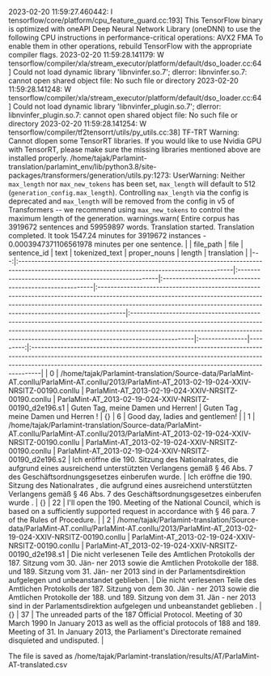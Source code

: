 2023-02-20 11:59:27.460442: I tensorflow/core/platform/cpu_feature_guard.cc:193] This TensorFlow binary is optimized with oneAPI Deep Neural Network Library (oneDNN) to use the following CPU instructions in performance-critical operations:  AVX2 FMA
To enable them in other operations, rebuild TensorFlow with the appropriate compiler flags.
2023-02-20 11:59:28.141179: W tensorflow/compiler/xla/stream_executor/platform/default/dso_loader.cc:64] Could not load dynamic library 'libnvinfer.so.7'; dlerror: libnvinfer.so.7: cannot open shared object file: No such file or directory
2023-02-20 11:59:28.141248: W tensorflow/compiler/xla/stream_executor/platform/default/dso_loader.cc:64] Could not load dynamic library 'libnvinfer_plugin.so.7'; dlerror: libnvinfer_plugin.so.7: cannot open shared object file: No such file or directory
2023-02-20 11:59:28.141254: W tensorflow/compiler/tf2tensorrt/utils/py_utils.cc:38] TF-TRT Warning: Cannot dlopen some TensorRT libraries. If you would like to use Nvidia GPU with TensorRT, please make sure the missing libraries mentioned above are installed properly.
/home/tajak/Parlamint-translation/parlamint_env/lib/python3.8/site-packages/transformers/generation/utils.py:1273: UserWarning: Neither `max_length` nor `max_new_tokens` has been set, `max_length` will default to 512 (`generation_config.max_length`). Controlling `max_length` via the config is deprecated and `max_length` will be removed from the config in v5 of Transformers -- we recommend using `max_new_tokens` to control the maximum length of the generation.
  warnings.warn(
Entire corpus has 3919672 sentences and 59959897 words.
Translation started.
Translation completed. It took 1547.24 minutes for 3919672 instances - 0.0003947371106561978 minutes per one sentence.
|    | file_path                                                                                                                                       | file                                                 | sentence_id                                             | text                                                                                                                                                                                                                                              | tokenized_text                                                                                                                                                                                                                                               | proper_nouns   |   length | translation                                                                                                                                                                                                                                  |
|---:|:------------------------------------------------------------------------------------------------------------------------------------------------|:-----------------------------------------------------|:--------------------------------------------------------|:--------------------------------------------------------------------------------------------------------------------------------------------------------------------------------------------------------------------------------------------------|:-------------------------------------------------------------------------------------------------------------------------------------------------------------------------------------------------------------------------------------------------------------|:---------------|---------:|:---------------------------------------------------------------------------------------------------------------------------------------------------------------------------------------------------------------------------------------------|
|  0 | /home/tajak/Parlamint-translation/Source-data/ParlaMint-AT.conllu/ParlaMint-AT.conllu/2013/ParlaMint-AT_2013-02-19-024-XXIV-NRSITZ-00190.conllu | ParlaMint-AT_2013-02-19-024-XXIV-NRSITZ-00190.conllu | ParlaMint-AT_2013-02-19-024-XXIV-NRSITZ-00190_d2e196.s1 | Guten Tag, meine Damen und Herren!                                                                                                                                                                                                                | Guten Tag , meine Damen und Herren !                                                                                                                                                                                                                         | {}             |        6 | Good day, ladies and gentlemen!                                                                                                                                                                                                              |
|  1 | /home/tajak/Parlamint-translation/Source-data/ParlaMint-AT.conllu/ParlaMint-AT.conllu/2013/ParlaMint-AT_2013-02-19-024-XXIV-NRSITZ-00190.conllu | ParlaMint-AT_2013-02-19-024-XXIV-NRSITZ-00190.conllu | ParlaMint-AT_2013-02-19-024-XXIV-NRSITZ-00190_d2e196.s2 | Ich eröffne die 190. Sitzung des Nationalrates, die aufgrund eines ausreichend unterstützten Verlangens gemäß § 46 Abs. 7 des Geschäftsordnungsgesetzes einberufen wurde.                                                                         | Ich eröffne die 190. Sitzung des Nationalrates , die aufgrund eines ausreichend unterstützten Verlangens gemäß § 46 Abs. 7 des Geschäftsordnungsgesetzes einberufen wurde .                                                                                  | {}             |       22 | I'll open the 190. Meeting of the National Council, which is based on a sufficiently supported request in accordance with § 46 para. 7 of the Rules of Procedure.                                                                            |
|  2 | /home/tajak/Parlamint-translation/Source-data/ParlaMint-AT.conllu/ParlaMint-AT.conllu/2013/ParlaMint-AT_2013-02-19-024-XXIV-NRSITZ-00190.conllu | ParlaMint-AT_2013-02-19-024-XXIV-NRSITZ-00190.conllu | ParlaMint-AT_2013-02-19-024-XXIV-NRSITZ-00190_d2e198.s1 | Die nicht verlesenen Teile des Amtlichen Protokolls der 187. Sitzung vom 30. Jän- ner 2013 sowie die Amtlichen Protokolle der 188. und 189. Sitzung vom 31. Jän- ner 2013 sind in der Parlamentsdirektion aufgelegen und unbeanstandet geblieben. | Die nicht verlesenen Teile des Amtlichen Protokolls der 187. Sitzung von dem 30. Jän - ner 2013 sowie die Amtlichen Protokolle der 188. und 189. Sitzung von dem 31. Jän - ner 2013 sind in der Parlamentsdirektion aufgelegen und unbeanstandet geblieben . | {}             |       37 | The unreaded parts of the 187 Official Protocol. Meeting of 30 March 1990 In January 2013 as well as the official protocols of 188 and 189. Meeting of 31. In January 2013, the Parliament's Directorate remained disquieted and undisputed. |




The file is saved as /home/tajak/Parlamint-translation/results/AT/ParlaMint-AT-translated.csv
